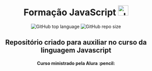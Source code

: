 <h1 align = "center">Formação JavaScript <img height="32" src="https://seeklogo.com/images/J/javascript-logo-E967E87D74-seeklogo.com.png" alt="Javascript"/></h1>
<p align = "center"> <img alt="GitHub top language" src="https://img.shields.io/github/languages/top/carolfons/formacao-javascript">
  <img alt="GitHub repo size" src="https://img.shields.io/github/repo-size/carolfons/formacao-javascript?color=yellow"></p>
<h2 align = "center">Repositório criado para auxiliar no curso da linguagem Javascript</h2>
<h4 align = "center"> Curso ministrado pela Alura :pencil: </h4>


